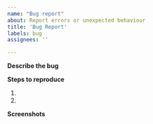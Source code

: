 ```yaml
---
name: "Bug report"
about: Report errors or unexpected behaviour
title: 'Bug Report'
labels: bug
assignees: ''

---
```


<!-- Please search existing issues to avoid creating duplicates. -->

**Describe the bug**


**Steps to reproduce**

1.
2.

**Screenshots**
